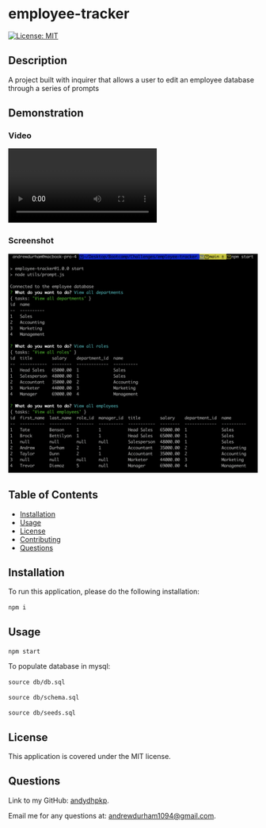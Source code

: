 # employee-tracker

[![License: MIT](https://img.shields.io/badge/license-MIT-yellow)](https://opensource.org/licenses/MIT)

## Description

A project built with inquirer that allows a user to edit an employee database through a series of prompts
## Demonstration
### Video
![video of application](tracker.mov)
### Screenshot
![pic of application](screenshot.png)
## Table of Contents

* [Installation](#installation)
* [Usage](#usage)
* [License](#license)
* [Contributing](#contributing)
* [Questions](#questions)

## Installation

To run this application, please do the following installation:

`
npm i
`

## Usage
`
npm start
`

To populate database in mysql:

`
source db/db.sql
`

`
source db/schema.sql
`

`
source db/seeds.sql
`
## License

This application is covered under the MIT license.
## Questions

Link to my GitHub: [andydhpkp](https://github.com/andydhpkp).

Email me for any questions at: [andrewdurham1094@gmail.com](mailto:andrewdurham1094@gmail.com).

